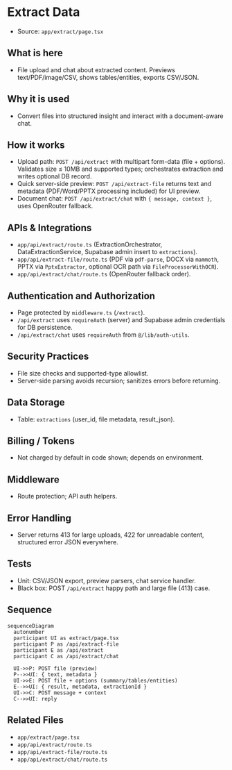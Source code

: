 # Extract Data

- Source: `app/extract/page.tsx`

## What is here
- File upload and chat about extracted content. Previews text/PDF/image/CSV, shows tables/entities, exports CSV/JSON.

## Why it is used
- Convert files into structured insight and interact with a document-aware chat.

## How it works
- Upload path: `POST /api/extract` with multipart form-data (file + options). Validates size ≤ 10MB and supported types; orchestrates extraction and writes optional DB record.
- Quick server-side preview: `POST /api/extract-file` returns text and metadata (PDF/Word/PPTX processing included) for UI preview.
- Document chat: `POST /api/extract/chat` with `{ message, context }`, uses OpenRouter fallback.

## APIs & Integrations
- `app/api/extract/route.ts` (ExtractionOrchestrator, DataExtractionService, Supabase admin insert to `extractions`).
- `app/api/extract-file/route.ts` (PDF via `pdf-parse`, DOCX via `mammoth`, PPTX via `PptxExtractor`, optional OCR path via `FileProcessorWithOCR`).
- `app/api/extract/chat/route.ts` (OpenRouter fallback order).

## Authentication and Authorization
- Page protected by `middleware.ts` (`/extract`).
- `/api/extract` uses `requireAuth` (server) and Supabase admin credentials for DB persistence.
- `/api/extract/chat` uses `requireAuth` from `@/lib/auth-utils`.

## Security Practices
- File size checks and supported-type allowlist.
- Server-side parsing avoids recursion; sanitizes errors before returning.

## Data Storage
- Table: `extractions` (user_id, file metadata, result_json).

## Billing / Tokens
- Not charged by default in code shown; depends on environment.

## Middleware
- Route protection; API auth helpers.

## Error Handling
- Server returns 413 for large uploads, 422 for unreadable content, structured error JSON everywhere.

## Tests
- Unit: CSV/JSON export, preview parsers, chat service handler.
- Black box: POST `/api/extract` happy path and large file (413) case.

## Sequence
```mermaid
sequenceDiagram
  autonumber
  participant UI as extract/page.tsx
  participant P as /api/extract-file
  participant E as /api/extract
  participant C as /api/extract/chat

  UI->>P: POST file (preview)
  P-->>UI: { text, metadata }
  UI->>E: POST file + options (summary/tables/entities)
  E-->>UI: { result, metadata, extractionId }
  UI->>C: POST message + context
  C-->>UI: reply
```

## Related Files
- `app/extract/page.tsx`
- `app/api/extract/route.ts`
- `app/api/extract-file/route.ts`
- `app/api/extract/chat/route.ts`
